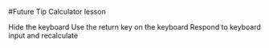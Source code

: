 #Future Tip Calculator lesson

Hide the keyboard
Use the return key on the keyboard
Respond to keyboard input and recalculate